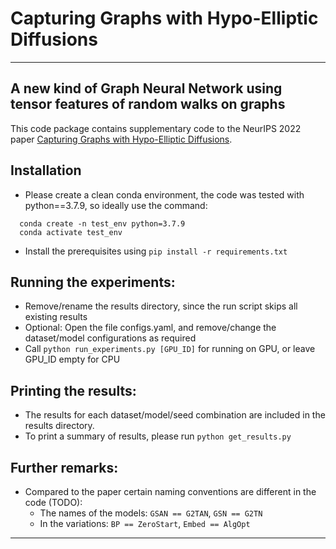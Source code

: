# Capturing Graphs with Hypo-Elliptic Diffusions
---
A new kind of Graph Neural Network using tensor features of random walks on graphs
---
This code package contains supplementary code to the NeurIPS 2022 paper <a href="https://arxiv.org/abs/2205.14092" title="Capturing Graphs with Hypo-Elliptic Diffusions">Capturing Graphs with Hypo-Elliptic Diffusions</a>.

## Installation
- Please create a clean conda environment, the code was tested with python==3.7.9, so ideally use the command:
```
  conda create -n test_env python=3.7.9
  conda activate test_env
```
- Install the prerequisites using `pip install -r requirements.txt`
## Running the experiments:
- Remove/rename the results directory, since the run script skips all existing results
- Optional: Open the file configs.yaml, and remove/change the dataset/model configurations as required
- Call `python run_experiments.py [GPU_ID]` for running on GPU, or leave GPU_ID empty for CPU
## Printing the results:
- The results for each dataset/model/seed combination are included in the results directory.
- To print a summary of results, please run `python get_results.py`
## Further remarks:
- Compared to the paper certain naming conventions are different in the code (TODO):
    - The names of the models: `GSAN == G2TAN`, `GSN == G2TN`
    - In the variations: `BP == ZeroStart`, `Embed == AlgOpt`
----------------------------------------------------------------------------------------------------
